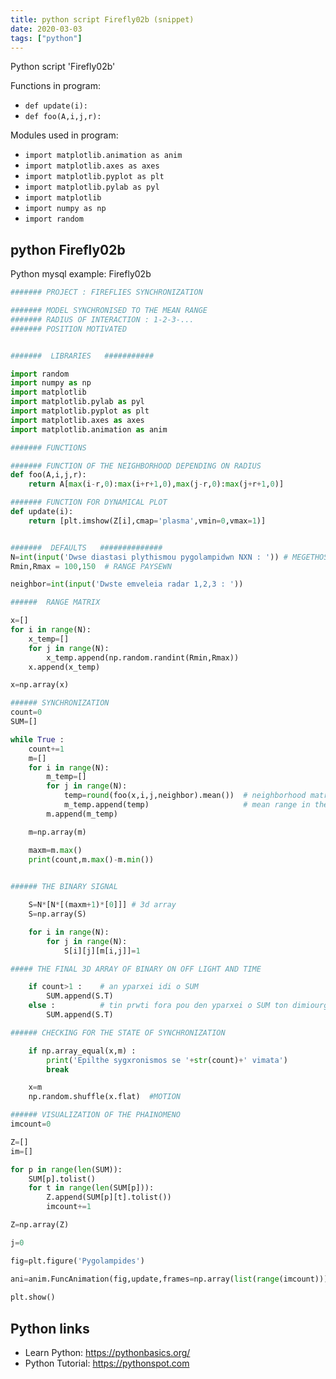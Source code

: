 ```yaml
---
title: python script Firefly02b (snippet)
date: 2020-03-03
tags: ["python"]
---
```

Python script 'Firefly02b'

Functions in program: 
* `def update(i):`
* `def foo(A,i,j,r):`

Modules used in program: 
* `import matplotlib.animation as anim`
* `import matplotlib.axes as axes`
* `import matplotlib.pyplot as plt`
* `import matplotlib.pylab as pyl`
* `import matplotlib`
* `import numpy as np`
* `import random`

## python Firefly02b

Python mysql example: Firefly02b

```python
####### PROJECT : FIREFLIES SYNCHRONIZATION 

####### MODEL SYNCHRONISED TO THE MEAN RANGE
####### RADIUS OF INTERACTION : 1-2-3-...
####### POSITION MOTIVATED


#######  LIBRARIES   ###########

import random
import numpy as np
import matplotlib
import matplotlib.pylab as pyl
import matplotlib.pyplot as plt
import matplotlib.axes as axes
import matplotlib.animation as anim

####### FUNCTIONS

####### FUNCTION OF THE NEIGHBORHOOD DEPENDING ON RADIUS
def foo(A,i,j,r):
    return A[max(i-r,0):max(i+r+1,0),max(j-r,0):max(j+r+1,0)]

####### FUNCTION FOR DYNAMICAL PLOT
def update(i):
    return [plt.imshow(Z[i],cmap='plasma',vmin=0,vmax=1)] 


#######  DEFAULTS   ##############
N=int(input('Dwse diastasi plythismou pygolampidwn NXN : ')) # MEGETHOS
Rmin,Rmax = 100,150  # RANGE PAYSEWN

neighbor=int(input('Dwste emveleia radar 1,2,3 : '))

######  RANGE MATRIX

x=[]
for i in range(N):
    x_temp=[]
    for j in range(N):
        x_temp.append(np.random.randint(Rmin,Rmax))
    x.append(x_temp)

x=np.array(x)

###### SYNCHRONIZATION
count=0
SUM=[]

while True :
    count+=1
    m=[]
    for i in range(N):
        m_temp=[]
        for j in range(N):
            temp=round(foo(x,i,j,neighbor).mean())  # neighborhood matrix 
            m_temp.append(temp)                     # mean range in the neighborhood
        m.append(m_temp)

    m=np.array(m)

    maxm=m.max()
    print(count,m.max()-m.min())

    
###### THE BINARY SIGNAL

    S=N*[N*[(maxm+1)*[0]]] # 3d array
    S=np.array(S)

    for i in range(N):
        for j in range(N):
            S[i][j][m[i,j]]=1

##### THE FINAL 3D ARRAY OF BINARY ON OFF LIGHT AND TIME

    if count>1 :    # an yparxei idi o SUM
        SUM.append(S.T)
    else :          # tin prwti fora pou den yparxei o SUM ton dimiourgei
        SUM.append(S.T)

###### CHECKING FOR THE STATE OF SYNCHRONIZATION

    if np.array_equal(x,m) :
        print('Epilthe sygxronismos se '+str(count)+' vimata')
        break

    x=m
    np.random.shuffle(x.flat)  #MOTION

###### VISUALIZATION OF THE PHAINOMENO
imcount=0

Z=[]
im=[]

for p in range(len(SUM)):
    SUM[p].tolist()
    for t in range(len(SUM[p])):
        Z.append(SUM[p][t].tolist())
        imcount+=1

Z=np.array(Z)

j=0

fig=plt.figure('Pygolampides')

ani=anim.FuncAnimation(fig,update,frames=np.array(list(range(imcount))),interval=1,blit=True,repeat=False)
    
plt.show()

```

## Python links

- Learn Python: https://pythonbasics.org/
- Python Tutorial: https://pythonspot.com

